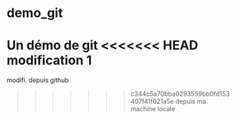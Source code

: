 # demo_git
Un démo de git
<<<<<<< HEAD
modification 1
=======
modifi. depuis github
>>>>>>> c344c5a70bba0293559bb0fd153407f41f021a5e
 depuis ma machine locale